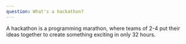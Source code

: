 ```yaml
---
question: What's a hackathon?
--- 
```

A hackathon is a programming marathon, where teams of 2-4 put their ideas together to create something exciting in only 32 hours.
